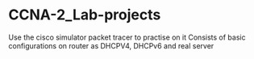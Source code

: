 # CCNA-2_Lab-projects
Use the cisco simulator packet tracer to practise on it
Consists of basic configurations on router as DHCPV4, DHCPv6 and real server

